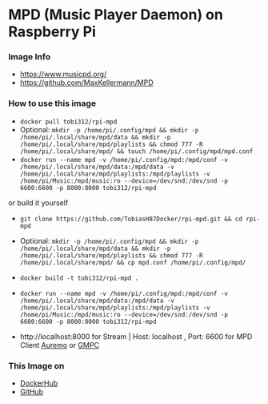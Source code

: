 # MPD (Music Player Daemon) on Raspberry Pi

### Image Info
* https://www.musicpd.org/
* https://github.com/MaxKellermann/MPD

### How to use this image
* ``` docker pull tobi312/rpi-mpd ```
* Optional: ``` mkdir -p /home/pi/.config/mpd && mkdir -p /home/pi/.local/share/mpd/data && mkdir -p /home/pi/.local/share/mpd/playlists && chmod 777 -R /home/pi/.local/share/mpd/ && touch /home/pi/.config/mpd/mpd.conf ```
* ``` docker run --name mpd -v /home/pi/.config/mpd:/mpd/conf -v /home/pi/.local/share/mpd/data:/mpd/data -v /home/pi/.local/share/mpd/playlists:/mpd/playlists -v /home/pi/Music:/mpd/music:ro --device=/dev/snd:/dev/snd -p 6600:6600 -p 8000:8000 tobi312/rpi-mpd ``` 

or build it yourself
* ``` git clone https://github.com/TobiasH87Docker/rpi-mpd.git && cd rpi-mpd ```
* Optional: ``` mkdir -p /home/pi/.config/mpd && mkdir -p /home/pi/.local/share/mpd/data && mkdir -p /home/pi/.local/share/mpd/playlists && chmod 777 -R /home/pi/.local/share/mpd/ && cp mpd.conf /home/pi/.config/mpd/ ```
* ``` docker build -t tobi312/rpi-mpd . ``` 
* ``` docker run --name mpd -v /home/pi/.config/mpd:/mpd/conf -v /home/pi/.local/share/mpd/data:/mpd/data -v /home/pi/.local/share/mpd/playlists:/mpd/playlists -v /home/pi/Music:/mpd/music:ro --device=/dev/snd:/dev/snd -p 6600:6600 -p 8000:8000 tobi312/rpi-mpd ``` 

* http://localhost:8000 for Stream | Host: localhost , Port: 6600 for MPD Client [Auremo](https://auremo.codeplex.com/) or [GMPC](https://gmpclient.org/)

### This Image on
* [DockerHub](https://hub.docker.com/r/tobi312/rpi-mpd/)
* [GitHub](https://github.com/TobiasH87Docker/rpi-mpd)
